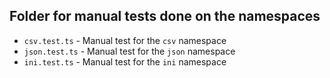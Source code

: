 ## Folder for manual tests done on the namespaces
- `csv.test.ts` - Manual test for the `csv` namespace
- `json.test.ts` - Manual test for the `json` namespace
- `ini.test.ts` - Manual test for the `ini` namespace